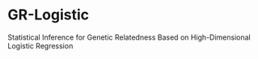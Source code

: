 # GR-Logistic
Statistical Inference for Genetic Relatedness Based on High-Dimensional Logistic Regression 

